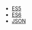 - [ES5](https://github.com/elf-mouse/es5)
- [ES6](https://github.com/elf-mouse/es6)
- [JSON](https://developer.mozilla.org/en-US/docs/Web/JavaScript/Reference/Global_Objects/JSON)
